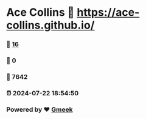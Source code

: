 # Ace Collins :link: https://ace-collins.github.io/ 
### :page_facing_up: [16](https://ace-collins.github.io//tag.html) 
### :speech_balloon: 0 
### :hibiscus: 7642 
### :alarm_clock: 2024-07-22 18:54:50 
### Powered by :heart: [Gmeek](https://github.com/Meekdai/Gmeek)
